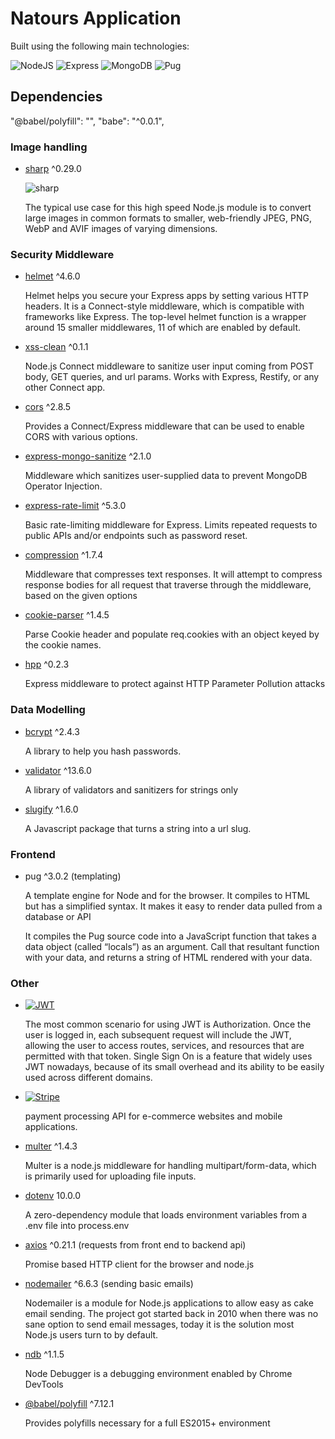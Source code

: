 # Natours Application

Built using the following main technologies:

![NodeJS](https://img.shields.io/badge/nodejs-339933?style=for-the-badge&logo=Node.js&logoColor=white)
![Express](https://img.shields.io/badge/express-000000?style=for-the-badge&logo=Express&logoColor=white)
![MongoDB](https://img.shields.io/badge/mongoDB-47A248?style=for-the-badge&logo=MongoDB&logoColor=white)
![Pug](https://img.shields.io/badge/Pug-A86454?style=for-the-badge&logo=Pug&logoColor=white)

## Dependencies

"@babel/polyfill": "",
"babe": "^0.0.1",

### Image handling

- [sharp][sharp] ^0.29.0

  ![sharp](https://img.shields.io/badge/sharp-0.29.0-99cc00?style=for-the-badge&logo=sharp&logoColor=99cc00)

  The typical use case for this high speed Node.js module is to convert large images in common formats to smaller, web-friendly JPEG, PNG, WebP and AVIF images of varying dimensions.

### Security Middleware

- [helmet][helmet] ^4.6.0

  Helmet helps you secure your Express apps by setting various HTTP headers. It is a Connect-style middleware, which is compatible with frameworks like Express. The top-level helmet function is a wrapper around 15 smaller middlewares, 11 of which are enabled by default.

- [xss-clean][xss-clean] ^0.1.1

  Node.js Connect middleware to sanitize user input coming from POST body, GET queries, and url params. Works with Express, Restify, or any other Connect app.

- [cors][cors] ^2.8.5

  Provides a Connect/Express middleware that can be used to enable CORS with various options.

- [express-mongo-sanitize][express-mongo-sanitize] ^2.1.0

  Middleware which sanitizes user-supplied data to prevent MongoDB Operator Injection.

- [express-rate-limit][express-rate-limit] ^5.3.0

  Basic rate-limiting middleware for Express. Limits repeated requests to public APIs and/or endpoints such as password reset.

- [compression][compression] ^1.7.4

  Middleware that compresses text responses. It will attempt to compress response bodies for all request that traverse through the middleware, based on the given options

- [cookie-parser][cookie-parser] ^1.4.5

  Parse Cookie header and populate req.cookies with an object keyed by the cookie names.

- [hpp][hpp] ^0.2.3

  Express middleware to protect against HTTP Parameter Pollution attacks

### Data Modelling

- [bcrypt][bcrypt] ^2.4.3

  A library to help you hash passwords.

- [validator][validator] ^13.6.0

  A library of validators and sanitizers for strings only

- [slugify][slugify] ^1.6.0

  A Javascript package that turns a string into a url slug.

### Frontend

- pug ^3.0.2 (templating)

  A template engine for Node and for the browser. It compiles to HTML but has a simplified syntax. It makes it easy to render data pulled from a database or API

  It compiles the Pug source code into a JavaScript function that takes a data object (called “locals”) as an argument. Call that resultant function with your data, and returns a string of HTML rendered with your data.

### Other

- [![JWT](https://img.shields.io/badge/JWT-8.5.1-000?style=for-the-badge&logo=JSONWebTokens&logoColor=white)][jwt]

  The most common scenario for using JWT is Authorization. Once the user is logged in, each subsequent request will include the JWT, allowing the user to access routes, services, and resources that are permitted with that token. Single Sign On is a feature that widely uses JWT nowadays, because of its small overhead and its ability to be easily used across different domains.

- [![Stripe](https://img.shields.io/badge/Stripe-8.171.0-008cdd?style=for-the-badge&logo=Stripe&logoColor=008cdd)][stripe]

  payment processing API for e-commerce websites and mobile applications.

- [multer][multer] ^1.4.3

  Multer is a node.js middleware for handling multipart/form-data, which is primarily used for uploading file inputs.

- [dotenv][dotenv] 10.0.0

  A zero-dependency module that loads environment variables from a .env file into process.env

- [axios][axios] ^0.21.1 (requests from front end to backend api)

  Promise based HTTP client for the browser and node.js

- [nodemailer][nodemailer] ^6.6.3 (sending basic emails)

  Nodemailer is a module for Node.js applications to allow easy as cake email sending. The project got started back in 2010 when there was no sane option to send email messages, today it is the solution most Node.js users turn to by default.

- [ndb][ndb] ^1.1.5

  Node Debugger is a debugging environment enabled by Chrome DevTools

- [@babel/polyfill][babel] ^7.12.1

  Provides polyfills necessary for a full ES2015+ environment

[axios]: https://www.npmjs.com/package/axios
[babel]: https://www.npmjs.com/package/
[bcrypt]: https://www.npmjs.com/package/bcrypt
[compression]: https://www.npmjs.com/package/compression
[cookie-parser]: https://www.npmjs.com/package/cookie-parser
[cors]: https://www.npmjs.com/package/cors
[dotenv]: https://www.npmjs.com/package/dotenv
[express-mongo-sanitize]: https://www.npmjs.com/package/express-mongo-sanitize
[express-rate-limit]: https://www.npmjs.com/package/express-rate-limit
[helmet]: https://www.npmjs.com/package/helmet
[hpp]: https://www.npmjs.com/package/hpp
[jwt]: https://www.npmjs.com/package/jsonwebtoken
[multer]: https://www.npmjs.com/package/multer
[ndb]: https://www.npmjs.com/package/ndb
[nodemailer]: https://www.npmjs.com/package/nodemailer
[sharp]: https://www.npmjs.com/package/sharp
[slugify]: https://www.npmjs.com/package/slugify
[stripe]: https://www.npmjs.com/package/stripe
[validator]: https://www.npmjs.com/package/validator
[xss-clean]: https://www.npmjs.com/package/xss-clean
